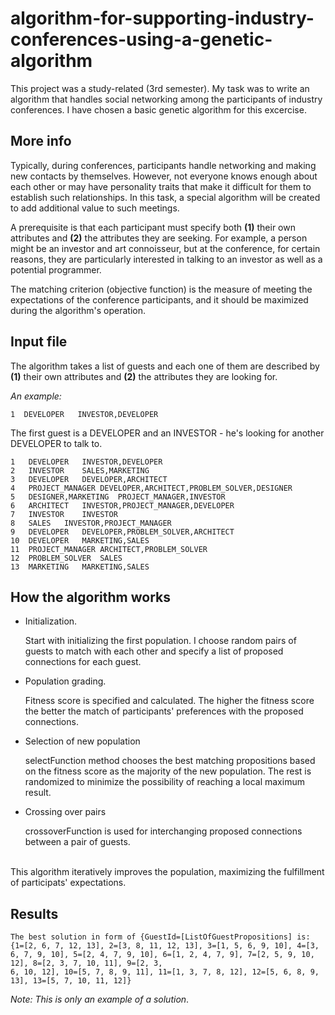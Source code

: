 # algorithm-for-supporting-industry-conferences-using-a-genetic-algorithm

This project was a study-related (3rd semester). My task was to write an algorithm that handles social networking among the participants of industry conferences. I have chosen a basic genetic algorithm for this excercise.

## More info

Typically, during conferences, participants handle networking and making new contacts by themselves. However, not everyone knows enough about each other or may have personality traits that make it difficult for them to establish such relationships. In this task, a special algorithm will be created to add additional value to such meetings.

A prerequisite is that each participant must specify both **(1)** their own attributes and **(2)** the attributes they are seeking. For example, a person might be an investor and art connoisseur, but at the conference, for certain reasons, they are particularly interested in talking to an investor as well as a potential programmer.

The matching criterion (objective function) is the measure of meeting the expectations of the conference participants, and it should be maximized during the algorithm's operation.


## Input file

The algorithm takes a list of guests and each one of them are described by **(1)** their own attributes and **(2)** the attributes they are looking for.

*An example:*

`1	DEVELOPER	INVESTOR,DEVELOPER`

The first guest is a DEVELOPER and an INVESTOR - he's looking for another DEVELOPER to talk to. 

```
1	DEVELOPER	INVESTOR,DEVELOPER
2	INVESTOR	SALES,MARKETING
3	DEVELOPER	DEVELOPER,ARCHITECT
4	PROJECT_MANAGER	DEVELOPER,ARCHITECT,PROBLEM_SOLVER,DESIGNER
5	DESIGNER,MARKETING	PROJECT_MANAGER,INVESTOR
6	ARCHITECT	INVESTOR,PROJECT_MANAGER,DEVELOPER
7	INVESTOR	INVESTOR
8	SALES	INVESTOR,PROJECT_MANAGER
9	DEVELOPER	DEVELOPER,PROBLEM_SOLVER,ARCHITECT
10	DEVELOPER	MARKETING,SALES
11	PROJECT_MANAGER	ARCHITECT,PROBLEM_SOLVER
12	PROBLEM_SOLVER	SALES
13	MARKETING	MARKETING,SALES
```

## How the algorithm works
*   Initialization.

    Start with initializing the first population. I choose random pairs of guests to match with each other and specify a list of proposed connections for each guest.
     
*   Population grading.

    Fitness score is specified and calculated. The higher the fitness score the better the match of participants' preferences with the proposed connections.

*   Selection of new population

    selectFunction method chooses the best matching propositions based on the fitness score as the majority of the new population. The rest is randomized to minimize the possibility of reaching a local maximum result.

*   Crossing over pairs
    
    crossoverFunction is used for interchanging proposed connections between a pair of guests.

\
    This algorithm iteratively improves the population, maximizing the fulfillment of participats' expectations.
## Results

```
The best solution in form of {GuestId=[ListOfGuestPropositions] is:
{1=[2, 6, 7, 12, 13], 2=[3, 8, 11, 12, 13], 3=[1, 5, 6, 9, 10], 4=[3, 6, 7, 9, 10], 5=[2, 4, 7, 9, 10], 6=[1, 2, 4, 7, 9], 7=[2, 5, 9, 10, 12], 8=[2, 3, 7, 10, 11], 9=[2, 3,
6, 10, 12], 10=[5, 7, 8, 9, 11], 11=[1, 3, 7, 8, 12], 12=[5, 6, 8, 9, 13], 13=[5, 7, 10, 11, 12]}
```
*Note: This is only an example of a solution*.
